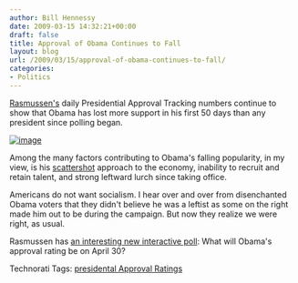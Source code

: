 ```yaml
---
author: Bill Hennessy
date: 2009-03-15 14:32:21+00:00
draft: false
title: Approval of Obama Continues to Fall
layout: blog
url: /2009/03/15/approval-of-obama-continues-to-fall/
categories:
- Politics
---
```


[Rasmussen's](https://www.rasmussenreports.com/public_content/politics/obama_administration/daily_presidential_tracking_poll) daily Presidential Approval Tracking numbers continue to show that Obama has lost more support in his first 50 days than any president since polling began.

[![image](https://hennessysview.com/wp-content/uploads/2009/03/image-thumb.png)
](https://hennessysview.com/wp-content/uploads/2009/03/image.png)

Among the many factors contributing to Obama's falling popularity, in my view, is his [scattershot](https://www.telegraph.co.uk/news/worldnews/northamerica/usa/barackobama/4991247/Barack-Obamas-aides-admit-errors-are-making-him-less-popular.html) approach to the economy, inability to recruit and retain talent, and strong leftward lurch since taking office.

Americans do not want socialism. I hear over and over from disenchanted Obama voters that they didn't believe he was a leftist as some on the right made him out to be during the campaign. But now they realize we were right, as usual.

Rasmussen has [an interesting new interactive poll](https://rasmussenreports.predictify.com/p/rasmussenreports/q/what-will-barack-obamas-approval-index-be-on-april-2?results&prd=1): What will Obama's approval rating be on April 30?

Technorati Tags: [presidental Approval Ratings](https://technorati.com/tags/presidental%20Approval%20Ratings)
